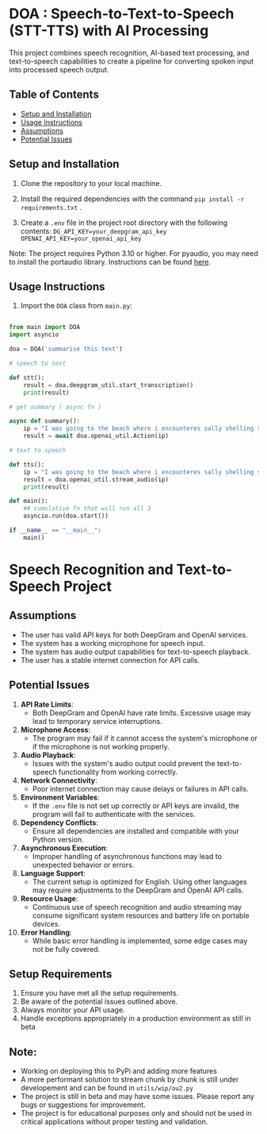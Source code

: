 # DOA : Speech-to-Text-to-Speech (STT-TTS) with AI Processing

This project combines speech recognition, AI-based text processing, and text-to-speech capabilities to create a pipeline for converting spoken input into processed speech output.

## Table of Contents

- [Setup and Installation](#setup-and-installation)
- [Usage Instructions](#usage-instructions)
- [Assumptions](#assumptions)
- [Potential Issues](#potential-issues)

## Setup and Installation

1. Clone the repository to your local machine.

2. Install the required dependencies with the command
   `pip install -r requirements.txt` .

3. Create a `.env` file in the project root directory with the following contents: `DG_API_KEY=your_deepgram_api_key
OPENAI_API_KEY=your_openai_api_key`

Note: The project requires Python 3.10 or higher. For pyaudio, you may need to install the portaudio library. Instructions can be found [here](https://pypi.org/project/PyAudio/).

## Usage Instructions

1. Import the `DOA` class from `main.py`:

```python

from main import DOA
import asyncio

doa = DOA('summarise this text')

# speech to text

def stt():
    result = doa.deepgram_util.start_transcription()
    print(result)

# get summary ( async fn )

async def summary():
    ip = "I was going to the beach where i encounteres sally shelling sea shells by the sea shore, I bought 2 shells for 2 dollars eacha nd got 2 crowns"
    result = await doa.openai_util.Action(ip)

# text to speech

def tts():
    ip = "I was going to the beach where i encounteres sally shelling sea shells by the sea shore, I bought 2 shells for 2 dollars each and got 2 crowns"
    result = doa.openai_util.stream_audio(ip)
    print(result)

def main():
    ## cumulative fn that will run all 3
    asyncio.run(doa.start())

if __name__ == "__main__":
    main()
```

# Speech Recognition and Text-to-Speech Project

## Assumptions

- The user has valid API keys for both DeepGram and OpenAI services.
- The system has a working microphone for speech input.
- The system has audio output capabilities for text-to-speech playback.
- The user has a stable internet connection for API calls.

## Potential Issues

1. **API Rate Limits**:
   - Both DeepGram and OpenAI have rate limits. Excessive usage may lead to temporary service interruptions.
2. **Microphone Access**:
   - The program may fail if it cannot access the system's microphone or if the microphone is not working properly.
3. **Audio Playback**:
   - Issues with the system's audio output could prevent the text-to-speech functionality from working correctly.
4. **Network Connectivity**:
   - Poor internet connection may cause delays or failures in API calls.
5. **Environment Variables**:
   - If the `.env` file is not set up correctly or API keys are invalid, the program will fail to authenticate with the services.
6. **Dependency Conflicts**:
   - Ensure all dependencies are installed and compatible with your Python version.
7. **Asynchronous Execution**:
   - Improper handling of asynchronous functions may lead to unexpected behavior or errors.
8. **Language Support**:
   - The current setup is optimized for English. Using other languages may require adjustments to the DeepGram and OpenAI API calls.
9. **Resource Usage**:
   - Continuous use of speech recognition and audio streaming may consume significant system resources and battery life on portable devices.
10. **Error Handling**:
    - While basic error handling is implemented, some edge cases may not be fully covered.

## Setup Requirements

1. Ensure you have met all the setup requirements.
2. Be aware of the potential issues outlined above.
3. Always monitor your API usage.
4. Handle exceptions appropriately in a production environment as still in beta


## Note:
- Working on deploying this to PyPi and adding more features
- A more performant solution to stream chunk by chunk is still under developement and can be found in `utils/wip/ou2.py`
- The project is still in beta and may have some issues. Please report any bugs or suggestions for improvement.
- The project is for educational purposes only and should not be used in critical applications without proper testing and validation.

